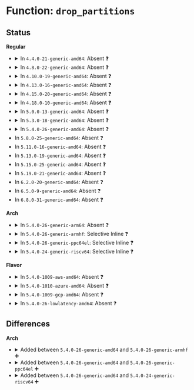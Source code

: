 # Function: <code>drop_partitions</code>

## Status
<b>Regular</b>
<ul>
<li>
<details>
<summary>In <code>4.4.0-21-generic-amd64</code>: Absent ❓</summary>

```json
{
  "name": "drop_partitions",
  "collision_type": "Unique Static",
  "inline_type": "Selective",
  "funcs": [
    {
      "addr": 18446744071582831200,
      "name": "drop_partitions",
      "external": false,
      "loc": "block/partition-generic.c:401",
      "file": "block/partition-generic.c",
      "inline": "not declared, inlined",
      "caller_inline": [
        "block/partition-generic.c:rescan_partitions",
        "block/partition-generic.c:invalidate_partitions"
      ],
      "caller_func": [
        "block/partition-generic.c:rescan_partitions",
        "block/partition-generic.c:invalidate_partitions"
      ]
    }
  ],
  "symbols": [
    {
      "addr": 18446744071582831200,
      "name": "drop_partitions.isra.12.part.13",
      "section": ".text",
      "bind": "STB_LOCAL",
      "size": 117
    }
  ]
}
```
</details>
</li>
<li>
<details>
<summary>In <code>4.8.0-22-generic-amd64</code>: Absent ❓</summary>

```json
{
  "name": "drop_partitions",
  "collision_type": "Unique Static",
  "inline_type": "Selective",
  "funcs": [
    {
      "addr": 18446744071583113025,
      "name": "drop_partitions",
      "external": false,
      "loc": "block/partition-generic.c:413",
      "file": "block/partition-generic.c",
      "inline": "not declared, inlined",
      "caller_inline": [
        "block/partition-generic.c:invalidate_partitions",
        "block/partition-generic.c:rescan_partitions"
      ],
      "caller_func": [
        "block/partition-generic.c:invalidate_partitions",
        "block/partition-generic.c:rescan_partitions"
      ]
    }
  ],
  "symbols": [
    {
      "addr": 18446744071583110816,
      "name": "drop_partitions.isra.14.part.15",
      "section": ".text",
      "bind": "STB_LOCAL",
      "size": 117
    }
  ]
}
```
</details>
</li>
<li>
<details>
<summary>In <code>4.10.0-19-generic-amd64</code>: Absent ❓</summary>

```json
{
  "name": "drop_partitions",
  "collision_type": "Unique Static",
  "inline_type": "Selective",
  "funcs": [
    {
      "addr": 18446744071583224734,
      "name": "drop_partitions",
      "external": false,
      "loc": "block/partition-generic.c:413",
      "file": "block/partition-generic.c",
      "inline": "not declared, inlined",
      "caller_inline": [
        "block/partition-generic.c:invalidate_partitions",
        "block/partition-generic.c:rescan_partitions"
      ],
      "caller_func": [
        "block/partition-generic.c:invalidate_partitions",
        "block/partition-generic.c:rescan_partitions"
      ]
    }
  ],
  "symbols": [
    {
      "addr": 18446744071583222320,
      "name": "drop_partitions.isra.16.part.17",
      "section": ".text",
      "bind": "STB_LOCAL",
      "size": 117
    }
  ]
}
```
</details>
</li>
<li>
<details>
<summary>In <code>4.13.0-16-generic-amd64</code>: Absent ❓</summary>

```json
{
  "name": "drop_partitions",
  "collision_type": "Unique Static",
  "inline_type": "Selective",
  "funcs": [
    {
      "addr": 18446744071583278734,
      "name": "drop_partitions",
      "external": false,
      "loc": "block/partition-generic.c:414",
      "file": "block/partition-generic.c",
      "inline": "not declared, inlined",
      "caller_inline": [
        "block/partition-generic.c:invalidate_partitions",
        "block/partition-generic.c:rescan_partitions"
      ],
      "caller_func": [
        "block/partition-generic.c:invalidate_partitions",
        "block/partition-generic.c:rescan_partitions"
      ]
    }
  ],
  "symbols": [
    {
      "addr": 18446744071583276352,
      "name": "drop_partitions.isra.13.part.14",
      "section": ".text",
      "bind": "STB_LOCAL",
      "size": 117
    }
  ]
}
```
</details>
</li>
<li>
<details>
<summary>In <code>4.15.0-20-generic-amd64</code>: Absent ❓</summary>

```json
{
  "name": "drop_partitions",
  "collision_type": "Unique Static",
  "inline_type": "Selective",
  "funcs": [
    {
      "addr": 18446744071583458990,
      "name": "drop_partitions",
      "external": false,
      "loc": "block/partition-generic.c:426",
      "file": "block/partition-generic.c",
      "inline": "not declared, inlined",
      "caller_inline": [
        "block/partition-generic.c:invalidate_partitions",
        "block/partition-generic.c:rescan_partitions"
      ],
      "caller_func": [
        "block/partition-generic.c:invalidate_partitions",
        "block/partition-generic.c:rescan_partitions"
      ]
    }
  ],
  "symbols": [
    {
      "addr": 18446744071583456608,
      "name": "drop_partitions.isra.14.part.15",
      "section": ".text",
      "bind": "STB_LOCAL",
      "size": 117
    }
  ]
}
```
</details>
</li>
<li>
<details>
<summary>In <code>4.18.0-10-generic-amd64</code>: Absent ❓</summary>

```json
{
  "name": "drop_partitions",
  "collision_type": "Unique Static",
  "inline_type": "Selective",
  "funcs": [
    {
      "addr": 18446744071583669966,
      "name": "drop_partitions",
      "external": false,
      "loc": "block/partition-generic.c:432",
      "file": "block/partition-generic.c",
      "inline": "not declared, inlined",
      "caller_inline": [
        "block/partition-generic.c:invalidate_partitions",
        "block/partition-generic.c:rescan_partitions"
      ],
      "caller_func": [
        "block/partition-generic.c:invalidate_partitions",
        "block/partition-generic.c:rescan_partitions"
      ]
    }
  ],
  "symbols": [
    {
      "addr": 18446744071583668048,
      "name": "drop_partitions.isra.15.part.16",
      "section": ".text",
      "bind": "STB_LOCAL",
      "size": 117
    }
  ]
}
```
</details>
</li>
<li>
<details>
<summary>In <code>5.0.0-13-generic-amd64</code>: Absent ❓</summary>

```json
{
  "name": "drop_partitions",
  "collision_type": "Unique Static",
  "inline_type": "Selective",
  "funcs": [
    {
      "addr": 18446744071583777246,
      "name": "drop_partitions",
      "external": false,
      "loc": "block/partition-generic.c:435",
      "file": "block/partition-generic.c",
      "inline": "not declared, inlined",
      "caller_inline": [
        "block/partition-generic.c:invalidate_partitions",
        "block/partition-generic.c:rescan_partitions"
      ],
      "caller_func": [
        "block/partition-generic.c:invalidate_partitions",
        "block/partition-generic.c:rescan_partitions"
      ]
    }
  ],
  "symbols": [
    {
      "addr": 18446744071583775152,
      "name": "drop_partitions.isra.16.part.17",
      "section": ".text",
      "bind": "STB_LOCAL",
      "size": 117
    }
  ]
}
```
</details>
</li>
<li>
<details>
<summary>In <code>5.3.0-18-generic-amd64</code>: Absent ❓</summary>

```json
{
  "name": "drop_partitions",
  "collision_type": "Unique Static",
  "inline_type": "Selective",
  "funcs": [
    {
      "addr": 18446744071583966919,
      "name": "drop_partitions",
      "external": false,
      "loc": "block/partition-generic.c:442",
      "file": "block/partition-generic.c",
      "inline": "not declared, inlined",
      "caller_inline": [
        "block/partition-generic.c:invalidate_partitions",
        "block/partition-generic.c:rescan_partitions"
      ],
      "caller_func": [
        "block/partition-generic.c:invalidate_partitions",
        "block/partition-generic.c:rescan_partitions"
      ]
    }
  ],
  "symbols": [
    {
      "addr": 18446744071583965008,
      "name": "drop_partitions.isra.0.part.0",
      "section": ".text",
      "bind": "STB_LOCAL",
      "size": 117
    }
  ]
}
```
</details>
</li>
<li>
<details>
<summary>In <code>5.4.0-26-generic-amd64</code>: Absent ❓</summary>

```json
{
  "name": "drop_partitions",
  "collision_type": "Unique Static",
  "inline_type": "Selective",
  "funcs": [
    {
      "addr": 18446744071584070279,
      "name": "drop_partitions",
      "external": false,
      "loc": "block/partition-generic.c:442",
      "file": "block/partition-generic.c",
      "inline": "not declared, inlined",
      "caller_inline": [
        "block/partition-generic.c:invalidate_partitions",
        "block/partition-generic.c:rescan_partitions"
      ],
      "caller_func": [
        "block/partition-generic.c:invalidate_partitions",
        "block/partition-generic.c:rescan_partitions"
      ]
    }
  ],
  "symbols": [
    {
      "addr": 18446744071584068368,
      "name": "drop_partitions.isra.0.part.0",
      "section": ".text",
      "bind": "STB_LOCAL",
      "size": 117
    }
  ]
}
```
</details>
</li>
<li>
In <code>5.8.0-25-generic-amd64</code>: Absent ❓
</li>
<li>
In <code>5.11.0-16-generic-amd64</code>: Absent ❓
</li>
<li>
In <code>5.13.0-19-generic-amd64</code>: Absent ❓
</li>
<li>
In <code>5.15.0-25-generic-amd64</code>: Absent ❓
</li>
<li>
In <code>5.19.0-21-generic-amd64</code>: Absent ❓
</li>
<li>
In <code>6.2.0-20-generic-amd64</code>: Absent ❓
</li>
<li>
In <code>6.5.0-9-generic-amd64</code>: Absent ❓
</li>
<li>
In <code>6.8.0-31-generic-amd64</code>: Absent ❓
</li>
</ul>
<b>Arch</b>
<ul>
<li>
<details>
<summary>In <code>5.4.0-26-generic-arm64</code>: Absent ❓</summary>

```json
{
  "name": "drop_partitions",
  "collision_type": "Unique Static",
  "inline_type": "Selective",
  "funcs": [
    {
      "addr": 18446603336495913828,
      "name": "drop_partitions",
      "external": false,
      "loc": "block/partition-generic.c:442",
      "file": "block/partition-generic.c",
      "inline": "not declared, inlined",
      "caller_inline": [
        "block/partition-generic.c:invalidate_partitions",
        "block/partition-generic.c:rescan_partitions"
      ],
      "caller_func": [
        "block/partition-generic.c:invalidate_partitions",
        "block/partition-generic.c:rescan_partitions"
      ]
    }
  ],
  "symbols": [
    {
      "addr": 18446603336495911680,
      "name": "drop_partitions.isra.0.part.0",
      "section": ".text",
      "bind": "STB_LOCAL",
      "size": 132
    }
  ]
}
```
</details>
</li>
<li>
<details>
<summary>In <code>5.4.0-26-generic-armhf</code>: Selective Inline ❓</summary>

```c
int drop_partitions(struct gendisk * disk, struct block_device * bdev)
```

```json
{
  "name": "drop_partitions",
  "collision_type": "Unique Static",
  "inline_type": "Selective",
  "funcs": [
    {
      "addr": 3229254148,
      "name": "drop_partitions",
      "external": false,
      "loc": "block/partition-generic.c:442",
      "file": "block/partition-generic.c",
      "inline": "not declared, inlined",
      "caller_inline": [],
      "caller_func": [
        "block/partition-generic.c:invalidate_partitions",
        "block/partition-generic.c:rescan_partitions"
      ]
    }
  ],
  "symbols": [
    {
      "addr": 3229254148,
      "name": "drop_partitions",
      "section": ".text",
      "bind": "STB_LOCAL",
      "size": 192
    }
  ]
}
```
</details>
</li>
<li>
<details>
<summary>In <code>5.4.0-26-generic-ppc64el</code>: Selective Inline ❓</summary>

```c
int drop_partitions(struct gendisk * disk, struct block_device * bdev)
```

```json
{
  "name": "drop_partitions",
  "collision_type": "Unique Static",
  "inline_type": "Selective",
  "funcs": [
    {
      "addr": 13835058055290120944,
      "name": "drop_partitions",
      "external": false,
      "loc": "block/partition-generic.c:442",
      "file": "block/partition-generic.c",
      "inline": "not declared, inlined",
      "caller_inline": [],
      "caller_func": [
        "block/partition-generic.c:invalidate_partitions",
        "block/partition-generic.c:rescan_partitions"
      ]
    }
  ],
  "symbols": [
    {
      "addr": 13835058055290120944,
      "name": "drop_partitions",
      "section": ".text",
      "bind": "STB_LOCAL",
      "size": 268
    }
  ]
}
```
</details>
</li>
<li>
<details>
<summary>In <code>5.4.0-24-generic-riscv64</code>: Selective Inline ❓</summary>

```c
int drop_partitions(struct gendisk * disk, struct block_device * bdev)
```

```json
{
  "name": "drop_partitions",
  "collision_type": "Unique Static",
  "inline_type": "Selective",
  "funcs": [
    {
      "addr": 18446743936275025738,
      "name": "drop_partitions",
      "external": false,
      "loc": "block/partition-generic.c:442",
      "file": "block/partition-generic.c",
      "inline": "not declared, inlined",
      "caller_inline": [],
      "caller_func": [
        "block/partition-generic.c:invalidate_partitions",
        "block/partition-generic.c:rescan_partitions"
      ]
    }
  ],
  "symbols": [
    {
      "addr": 18446743936275025738,
      "name": "drop_partitions",
      "section": ".text",
      "bind": "STB_LOCAL",
      "size": 146
    }
  ]
}
```
</details>
</li>
</ul>
<b>Flavor</b>
<ul>
<li>
<details>
<summary>In <code>5.4.0-1009-aws-amd64</code>: Absent ❓</summary>

```json
{
  "name": "drop_partitions",
  "collision_type": "Unique Static",
  "inline_type": "Selective",
  "funcs": [
    {
      "addr": 18446744071584039015,
      "name": "drop_partitions",
      "external": false,
      "loc": "block/partition-generic.c:442",
      "file": "block/partition-generic.c",
      "inline": "not declared, inlined",
      "caller_inline": [
        "block/partition-generic.c:invalidate_partitions",
        "block/partition-generic.c:rescan_partitions"
      ],
      "caller_func": [
        "block/partition-generic.c:invalidate_partitions",
        "block/partition-generic.c:rescan_partitions"
      ]
    }
  ],
  "symbols": [
    {
      "addr": 18446744071584037104,
      "name": "drop_partitions.isra.0.part.0",
      "section": ".text",
      "bind": "STB_LOCAL",
      "size": 117
    }
  ]
}
```
</details>
</li>
<li>
<details>
<summary>In <code>5.4.0-1010-azure-amd64</code>: Absent ❓</summary>

```json
{
  "name": "drop_partitions",
  "collision_type": "Unique Static",
  "inline_type": "Selective",
  "funcs": [
    {
      "addr": 18446744071583974775,
      "name": "drop_partitions",
      "external": false,
      "loc": "block/partition-generic.c:442",
      "file": "block/partition-generic.c",
      "inline": "not declared, inlined",
      "caller_inline": [
        "block/partition-generic.c:invalidate_partitions",
        "block/partition-generic.c:rescan_partitions"
      ],
      "caller_func": [
        "block/partition-generic.c:invalidate_partitions",
        "block/partition-generic.c:rescan_partitions"
      ]
    }
  ],
  "symbols": [
    {
      "addr": 18446744071583972864,
      "name": "drop_partitions.isra.0.part.0",
      "section": ".text",
      "bind": "STB_LOCAL",
      "size": 117
    }
  ]
}
```
</details>
</li>
<li>
<details>
<summary>In <code>5.4.0-1009-gcp-amd64</code>: Absent ❓</summary>

```json
{
  "name": "drop_partitions",
  "collision_type": "Unique Static",
  "inline_type": "Selective",
  "funcs": [
    {
      "addr": 18446744071584022775,
      "name": "drop_partitions",
      "external": false,
      "loc": "block/partition-generic.c:442",
      "file": "block/partition-generic.c",
      "inline": "not declared, inlined",
      "caller_inline": [
        "block/partition-generic.c:invalidate_partitions",
        "block/partition-generic.c:rescan_partitions"
      ],
      "caller_func": [
        "block/partition-generic.c:invalidate_partitions",
        "block/partition-generic.c:rescan_partitions"
      ]
    }
  ],
  "symbols": [
    {
      "addr": 18446744071584020864,
      "name": "drop_partitions.isra.0.part.0",
      "section": ".text",
      "bind": "STB_LOCAL",
      "size": 117
    }
  ]
}
```
</details>
</li>
<li>
<details>
<summary>In <code>5.4.0-26-lowlatency-amd64</code>: Absent ❓</summary>

```json
{
  "name": "drop_partitions",
  "collision_type": "Unique Static",
  "inline_type": "Selective",
  "funcs": [
    {
      "addr": 18446744071584125319,
      "name": "drop_partitions",
      "external": false,
      "loc": "block/partition-generic.c:442",
      "file": "block/partition-generic.c",
      "inline": "not declared, inlined",
      "caller_inline": [
        "block/partition-generic.c:invalidate_partitions",
        "block/partition-generic.c:rescan_partitions"
      ],
      "caller_func": [
        "block/partition-generic.c:invalidate_partitions",
        "block/partition-generic.c:rescan_partitions"
      ]
    }
  ],
  "symbols": [
    {
      "addr": 18446744071584123408,
      "name": "drop_partitions.isra.0.part.0",
      "section": ".text",
      "bind": "STB_LOCAL",
      "size": 117
    }
  ]
}
```
</details>
</li>
</ul>

## Differences
<b>Arch</b>
<ul>
<li>
<details>
<summary>Added between <code>5.4.0-26-generic-amd64</code> and <code>5.4.0-26-generic-armhf</code> ➕</summary>

```c
int drop_partitions(struct gendisk * disk, struct block_device * bdev)
```
</details>
</li>
<li>
<details>
<summary>Added between <code>5.4.0-26-generic-amd64</code> and <code>5.4.0-26-generic-ppc64el</code> ➕</summary>

```c
int drop_partitions(struct gendisk * disk, struct block_device * bdev)
```
</details>
</li>
<li>
<details>
<summary>Added between <code>5.4.0-26-generic-amd64</code> and <code>5.4.0-24-generic-riscv64</code> ➕</summary>

```c
int drop_partitions(struct gendisk * disk, struct block_device * bdev)
```
</details>
</li>
</ul>
